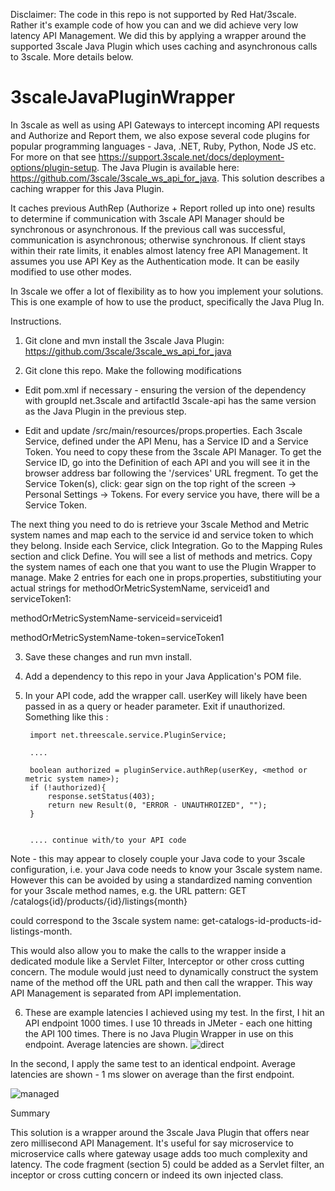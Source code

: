 Disclaimer: The code in this repo is not supported by Red Hat/3scale. Rather it's example code of how you can and we did achieve very low latency API Management. We did this by applying a wrapper around the supported 3scale Java Plugin which uses caching and asynchronous calls to 3scale. More details below.

# 3scaleJavaPluginWrapper
In 3scale as well as using API Gateways to intercept incoming API requests and Authorize and Report them, we also expose several code plugins for popular programming languages - Java, .NET, Ruby, Python, Node JS etc. For more on that see https://support.3scale.net/docs/deployment-options/plugin-setup. The Java Plugin is available here: https://github.com/3scale/3scale_ws_api_for_java. This solution describes a caching wrapper for this Java Plugin. 

It caches previous AuthRep (Authorize + Report rolled up into one) results to determine if communication with 3scale API Manager should be synchronous or asynchronous. If the previous call was successful, communication is asynchronous; otherwise synchronous. If client stays within their rate limits, it enables almost latency free API Management.
It assumes you use API Key as the Authentication mode. It can be easily modified to use other modes.

In 3scale we offer a lot of flexibility as to how you implement your solutions. This is one example of how to use the product, specifically the Java Plug In.


Instructions.

1) Git clone and mvn install the 3scale Java Plugin: https://github.com/3scale/3scale_ws_api_for_java

2) Git clone this repo. Make the following modifications
    
- Edit pom.xml if necessary - ensuring the version of the dependency with groupId net.3scale and artifactId 3scale-api has the same version as the Java Plugin in the previous step.

- Edit and update /src/main/resources/props.properties. Each 3scale Service, defined under the API Menu, has a Service ID and a Service Token. You need to copy these from the 3scale API Manager. To get the Service ID, go into the Definition of each API and you will see it in the browser address bar following the '/services' URL fregment. To get the Service Token(s), click: gear sign on the top right of the screen -> Personal Settings -> Tokens. For every service you have, there will be a Service Token.

The next thing you need to do is retrieve your 3scale Method and Metric system names and map each to the service id and service token to which they belong. Inside each Service, click Integration. Go to the Mapping Rules section and click Define. You will see a list of methods and metrics. Copy the system names of each one that you want to use the Plugin Wrapper to manage. Make 2 entries for each one in props.properties, substitiuting your actual strings for methodOrMetricSystemName, serviceid1 and serviceToken1:

methodOrMetricSystemName-serviceid=serviceid1

methodOrMetricSystemName-token=serviceToken1

3) Save these changes and run mvn install.

4) Add a dependency to this repo in your Java Application's POM file.

5) In your API code, add the wrapper call. userKey will likely have been passed in as a query or header parameter. Exit if unauthorized. Something like this :
            
        
        import net.threescale.service.PluginService;
        
        ....
        
    	boolean authorized = pluginService.authRep(userKey, <method or metric system name>);
    	if (!authorized){
    		response.setStatus(403);
    		return new Result(0, "ERROR - UNAUTHROIZED", "");
    	}


	    .... continue with/to your API code

Note - this may appear to closely couple your Java code to your 3scale configuration, i.e. your Java code needs to know your 3scale system name. However this can be avoided by using a standardized naming convention for your 3scale method names, e.g. the URL pattern: 
GET /catalogs{id}/products/{id}/listings{month} 

could correspond to the 3scale system name: get-catalogs-id-products-id-listings-month. 

This would also allow you to make the calls to the wrapper inside a dedicated module like a Servlet Filter, Interceptor or other cross cutting concern. 
The module would just need to dynamically construct the system name of the method off the URL path and then call the wrapper. This way API Management is separated from API implementation.

6) These are example latencies I achieved using my test. 
In the first, I hit an API endpoint 1000 times. I use 10 threads in JMeter - each one hitting the API 100 times. There is no Java Plugin Wrapper in use on this endpoint. Average latencies are shown.
![direct](https://cloud.githubusercontent.com/assets/5570713/22908137/c5bf5634-f21a-11e6-99e9-3ff9c1232d4f.png)

In the second, I apply the same test to an identical endpoint. Average latencies are shown - 1 ms slower on average than the first endpoint.

![managed](https://cloud.githubusercontent.com/assets/5570713/22908148/cc7751e8-f21a-11e6-8602-2e06680f016f.png)

Summary

This solution is a wrapper around the 3scale Java Plugin that offers near zero millisecond API Management. It's useful for say microservice to microservice calls where gateway usage adds too much complexity and latency. The code fragment (section 5) could be added as a Servlet filter, an inceptor or cross cutting concern or indeed its own injected class. 

